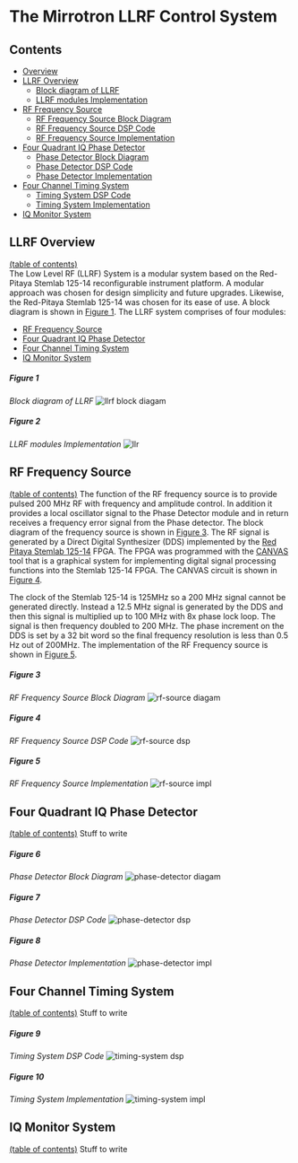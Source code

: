 # The Mirrotron LLRF Control System
## Contents
* [Overview](README.md)
* [LLRF Overview](#overview)
    - [Block diagram of LLRF](#figure-1)
    - [LLRF modules Implementation](#figure-2)
* [RF Frequency Source](#rf-frequency-source)
    - [RF Frequency Source Block Diagram](#figure-3)
    - [RF Frequency Source DSP Code](#figure-4)
    - [RF Frequency Source Implementation](#figure-5)
* [Four Quadrant IQ Phase Detector](#four-quadrant-iq-phase-detector)
    - [Phase Detector Block Diagram](#figure-6)
    - [Phase Detector DSP Code](#figure-7)
    - [Phase Detector Implementation](#figure-8)
* [Four Channel Timing System](#four-channel-timing-system)
    - [Timing System DSP Code](#figure-9)
    - [Timing System Implementation](#figure-10)
* [IQ Monitor System](#iq-monitor-system)

## LLRF Overview
[(table of contents)](#contents)  
The Low Level RF (LLRF) System is a modular system based on the Red-Pitaya Stemlab 125-14 reconfigurable instrument platform. A modular approach was chosen for design simplicity and future upgrades. Likewise, the Red-Pitaya Stemlab 125-14 was chosen for its ease of use. A block diagram is shown in [Figure 1](#figure-1). The LLRF system comprises of four modules:
- [RF Frequency Source](#rf-frequency-source)
- [Four Quadrant IQ Phase Detector](#four-quadrant-iq-phase-detector)
- [Four Channel Timing System](#four-channel-timing-system)
- [IQ Monitor System](#iq-monitor-system)

##### Figure 1 #####
*Block diagram of LLRF*
![llrf block diagam](images/LlrfFPDiagram.png)

##### Figure 2 #####
*LLRF modules Implementation*
![llr](images/llrf.jpg)

## RF Frequency Source
[(table of contents)](#contents)
The function of the RF frequency source is to provide pulsed 200 MHz RF with frequency and amplitude control. In addition it provides a local oscillator signal to the Phase Detector module and in return receives a frequency error signal from the Phase detector. The block diagram of the frequency source is shown in [Figure 3](#figure-3). The RF signal is generated by a Direct Digital Synthesizer (DDS) implemented by the [Red Pitaya Stemlab 125-14](https://redpitaya.com/stemlab-125-14/) FPGA. The FPGA was programmed with the [CANVAS](https://content.redpitaya.com/blog/canvas-a-free-graphical-dsp-design-tool-for-red-pitayas-fpga) tool that is a graphical system for implementing digital signal processing functions into the Stemlab 125-14 FPGA. The CANVAS circuit is shown in [Figure 4](#figure-4).

The clock of the Stemlab 125-14 is 125MHz so a 200 MHz signal cannot be generated directly. Instead a 12.5 MHz signal is generated by the DDS and then this signal is multiplied up to 100 MHz with 8x phase lock loop. The signal is then frequency doubled to 200 MHz. The phase increment on the DDS is set by a 32 bit word so the final frequency resolution is less than 0.5 Hz out of 200MHz. The implementation of the RF Frequency source is shown in [Figure 5](#figure-5).
##### Figure 3 #####
*RF Frequency Source Block Diagram*
![rf-source diagam](images/LLRF-Freq-Source.png)

##### Figure 4 #####
*RF Frequency Source DSP Code*
![rf-source dsp](images/mirrotron-rf-src.png)

##### Figure 5 #####
*RF Frequency Source Implementation*
![rf-source impl](images/freq-src.jpg)

## Four Quadrant IQ Phase Detector
[(table of contents)](#contents)
Stuff to write
##### Figure 6 #####
*Phase Detector Block Diagram*
![phase-detector diagam](images/LLRF-Phase-Detector.png)

##### Figure 7 #####
*Phase Detector DSP Code*
![phase-detector dsp](images/mirrotron-phase-detector.png)

##### Figure 8 #####
*Phase Detector Implementation*
![phase-detector impl](images/phase-detector.jpg)

## Four Channel Timing System
[(table of contents)](#contents)
Stuff to write
##### Figure 9 #####
*Timing System DSP Code*
![timing-system dsp](images/mirrotron-timing.png)

##### Figure 10 #####
*Timing System Implementation*
![timing-system impl](images/timer.jpg)

## IQ Monitor System
[(table of contents)](#contents)
Stuff to write
